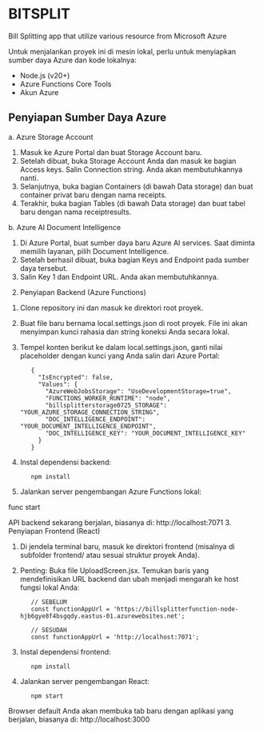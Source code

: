 # BITSPLIT
Bill Splitting app that utilize various resource from Microsoft Azure

Untuk menjalankan proyek ini di mesin lokal, perlu untuk menyiapkan sumber daya Azure dan kode lokalnya:

- Node.js (v20+)
- Azure Functions Core Tools
- Akun Azure

## Penyiapan Sumber Daya Azure
a. Azure Storage Account
  1) Masuk ke Azure Portal dan buat Storage Account baru.
  2) Setelah dibuat, buka Storage Account Anda dan masuk ke bagian Access keys. Salin Connection string. Anda akan membutuhkannya nanti.
  3) Selanjutnya, buka bagian Containers (di bawah Data storage) dan buat container privat baru dengan nama receipts.
  4) Terakhir, buka bagian Tables (di bawah Data storage) dan buat tabel baru dengan nama receiptresults.

b. Azure AI Document Intelligence
  1) Di Azure Portal, buat sumber daya baru Azure AI services. Saat diminta memilih layanan, pilih Document Intelligence.
  2) Setelah berhasil dibuat, buka bagian Keys and Endpoint pada sumber daya tersebut.
  3) Salin Key 1 dan Endpoint URL. Anda akan membutuhkannya.

2. Penyiapan Backend (Azure Functions)
  1) Clone repository ini dan masuk ke direktori root proyek.
  2) Buat file baru bernama local.settings.json di root proyek. File ini akan menyimpan kunci rahasia dan string koneksi Anda secara lokal.
  3) Tempel konten berikut ke dalam local.settings.json, ganti nilai placeholder dengan kunci yang Anda salin dari Azure Portal:

            {
              "IsEncrypted": false,
              "Values": {
                "AzureWebJobsStorage": "UseDevelopmentStorage=true",
                "FUNCTIONS_WORKER_RUNTIME": "node",
                "billsplitterstorage0725_STORAGE": "YOUR_AZURE_STORAGE_CONNECTION_STRING",
                "DOC_INTELLIGENCE_ENDPOINT": "YOUR_DOCUMENT_INTELLIGENCE_ENDPOINT",
                "DOC_INTELLIGENCE_KEY": "YOUR_DOCUMENT_INTELLIGENCE_KEY"
              }
            }

  4) Instal dependensi backend:

            npm install

  5) Jalankan server pengembangan Azure Functions lokal:

func start

API backend sekarang berjalan, biasanya di:
http://localhost:7071
3. Penyiapan Frontend (React)

  1) Di jendela terminal baru, masuk ke direktori frontend (misalnya di subfolder frontend/ atau sesuai struktur proyek Anda).
  2) Penting: Buka file UploadScreen.jsx. Temukan baris yang mendefinisikan URL backend dan ubah menjadi mengarah ke host fungsi lokal Anda:

            // SEBELUM
            const functionAppUrl = 'https://billsplitterfunction-node-hjb6gye8f4bsgqdy.eastus-01.azurewebsites.net';

            // SESUDAH
            const functionAppUrl = 'http://localhost:7071';

  3) Instal dependensi frontend:

            npm install

  4) Jalankan server pengembangan React:

            npm start

Browser default Anda akan membuka tab baru dengan aplikasi yang berjalan, biasanya di:
http://localhost:3000
